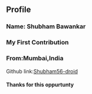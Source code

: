 <h2>Profile</h2>
<h3>Name: Shubham Bawankar</h3>
<h3>My First Contribution</h3>
<h3>From:Mumbai,India</h3>
<p>Github link:<a href="https://github.com/Shubham56-droid">Shubham56-droid</a></p>
<h4>Thanks for this oppurtunty</h4>
